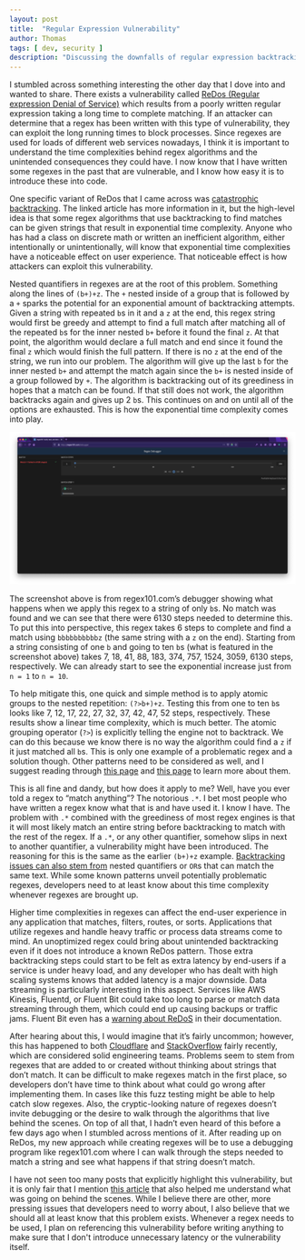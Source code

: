 ```yaml
---
layout: post
title:  "Regular Expression Vulnerability"
author: Thomas
tags: [ dev, security ]
description: "Discussing the downfalls of regular expression backtracking algorithms"
---
```


I stumbled across something interesting the other day that I dove into and wanted to share. There exists a vulnerability called [ReDos  (Regular expression Denial of Service)](https://owasp.org/www-community/attacks/Regular_expression_Denial_of_Service_-_ReDoS) which results from a poorly written regular expression taking a long time to complete matching. If an attacker can determine that a regex has been written with this type of vulnerability, they can exploit the long running times to block processes. Since regexes are used for loads of different web services nowadays, I think it is important to understand the time complexities behind regex algorithms and the unintended consequences they could have. I now know that I have written some regexes in the past that are vulnerable, and I know how easy it is to introduce these into code.

One specific variant of ReDos that I came across was [catastrophic backtracking](https://www.regular-expressions.info/catastrophic.html). The linked article has more information in it, but the high-level idea is that some regex algorithms that use backtracking to find matches can be given strings that result in exponential time complexity. Anyone who has had a class on discrete math or written an inefficient algorithm, either intentionally or unintentionally, will know that exponential time complexities have a noticeable effect on user experience. That noticeable effect is how attackers can exploit this vulnerability.

Nested quantifiers in regexes are at the root of this problem. Something along the lines of `(b+)+z`. The `+` nested inside of a group that is followed by a `+` sparks the potential for an exponential amount of backtracking attempts. Given a string with repeated `b`s in it and a `z` at the end, this regex string would first be greedy and attempt to find a full match after matching all of the repeated `b`s for the inner nested `b+` before it found the final `z`. At that point, the algorithm would declare a full match and end since it found the final `z` which would finish the full pattern. If there is no `z` at the end of the string, we run into our problem. The algorithm will give up the last `b` for the inner nested `b+` and attempt the match again since the `b+` is nested inside of a group followed by `+`. The algorithm is backtracking out of its greediness in hopes that a match can be found. If that still does not work, the algorithm backtracks again and gives up 2 `b`s. This continues on and on until all of the options are exhausted. This is how the exponential time complexity comes into play.

![Screenshot of Pomodoro Noise in the Apple App Store](/assets/img/redos-example.png)

The screenshot above is from regex101.com’s debugger showing what happens when we apply this regex to a string of only `b`s. No match was found and we can see that there were 6130 steps needed to determine this. To put this into perspective, this regex takes 6 steps to complete and find a match using `bbbbbbbbbbz` (the same string with a `z` on the end). Starting from a string consisting of one `b` and going to ten `b`s (what is featured in the screenshot above) takes 7, 18, 41, 88, 183, 374, 757, 1524, 3059, 6130 steps, respectively. We can already start to see the exponential increase just from `n = 1` to `n = 10`.

To help mitigate this, one quick and simple method is to apply atomic groups to the nested repetition: `(?>b+)+z`. Testing this from one to ten `b`s looks like 7, 12, 17, 22, 27, 32, 37, 42, 47, 52 steps, respectively. These results show a linear time complexity, which is much better. The atomic grouping operator (`?>`) is explicitly telling the engine not to backtrack. We can do this because we know there is no way the algorithm could find a `z` if it just matched all `b`s. This is only one example of a problematic regex and a solution though. Other patterns need to be considered as well, and I suggest reading through [this page](https://www.regular-expressions.info/catastrophic.html) and [this page](https://www.regular-expressions.info/redos.html) to learn more about them.

This is all fine and dandy, but how does it apply to me? Well, have you ever told a regex to “match anything”? The notorious `.*`. I bet most people who have written a regex know what that is and have used it. I know I have. The problem with `.*` combined with the greediness of most regex engines is that it will most likely match an entire string before backtracking to match with the rest of the regex. If a `.*`, or any other quantifier, somehow slips in next to another quantifier, a vulnerability might have been introduced. The reasoning for this is the same as the earlier `(b+)+z` example. [Backtracking issues can also stem from](https://www.regular-expressions.info/redos.html) nested quantifiers or `OR`s that can match the same text. While some known patterns unveil potentially problematic regexes, developers need to at least know about this time complexity whenever regexes are brought up.

Higher time complexities in regexes can affect the end-user experience in any application that matches, filters, routes, or sorts. Applications that utilize regexes and handle heavy traffic or process data streams come to mind. An unoptimized regex could bring about unintended backtracking even if it does not introduce a known ReDos pattern. Those extra backtracking steps could start to be felt as extra latency by end-users if a service is under heavy load, and any developer who has dealt with high scaling systems knows that added latency is a major downside. Data streaming is particularly interesting in this aspect. Services like AWS Kinesis, Fluentd, or Fluent Bit could take too long to parse or match data streaming through them, which could end up causing backups or traffic jams. Fluent Bit even has a [warning about ReDoS](https://docs.fluentbit.io/manual/pipeline/parsers/regular-expression) in their documentation.

After hearing about this, I would imagine that it’s fairly uncommon; however, this has happened to both [Cloudflare](https://blog.cloudflare.com/details-of-the-cloudflare-outage-on-july-2-2019/) and [StackOverflow](https://stackstatus.net/post/147710624694/outage-postmortem-july-20-2016) fairly recently, which are considered solid engineering teams. Problems seem to stem from regexes that are added to or created without thinking about strings that don’t match. It can be difficult to make regexes match in the first place, so developers don’t have time to think about what could go wrong after implementing them. In cases like this fuzz testing might be able to help catch slow regexes. Also, the cryptic-looking nature of regexes doesn’t invite debugging or the desire to walk through the algorithms that live behind the scenes. On top of all that, I hadn’t even heard of this before a few days ago when I stumbled across mentions of it. After reading up on ReDos, my new approach while creating regexes will be to use a debugging program like regex101.com where I can walk through the steps needed to match a string and see what happens if that string doesn’t match.

I have not seen too many posts that explicitly highlight this vulnerability, but it is only fair that I mention [this article](https://levelup.gitconnected.com/the-regular-expression-denial-of-service-redos-cheat-sheet-a78d0ed7d865) that also helped me understand what was going on behind the scenes. While I believe there are other, more pressing issues that developers need to worry about, I also believe that we should all at least know that this problem exists. Whenever a regex needs to be used, I plan on referencing this vulnerability before writing anything to make sure that I don't introduce unnecessary latency or the vulnerability itself.

